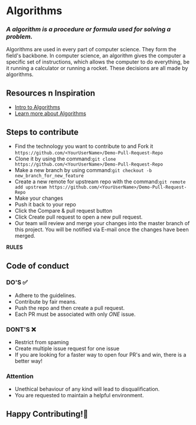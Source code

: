 # Algorithms

### _A algorithm is a procedure or formula used for solving a problem._



<p>Algorithms are used in every part of computer science. They form the field's backbone. In computer science, an algorithm gives the computer a specific set of instructions, which allows the computer to do everything, be it running a calculator or running a rocket. These decisions are all made by algorithms.</p>

## Resources n Inspiration
- [Intro to Algorithms](https://www.youtube.com/watch?v=rL8X2mlNHPM)
- [Learn more about Algorithms](https://www.khanacademy.org/computing/computer-science/algorithms)
## Steps to contribute
* Find the technology you want to contribute to and Fork it `https://github.com/<YourUserName>/Demo-Pull-Request-Repo`
* Clone it by using the command:`git clone https://github.com/<YourUserName>/Demo-Pull-Request-Repo`
* Make a new branch by using command:`git checkout -b new_branch_for_new_feature`
* Create a new remote for upstream repo with the command:`git remote add upstream https://github.com/<YourUserName>/Demo-Pull-Request-Repo`
* Make your changes
* Push it back to your repo
* Click the Compare & pull request button
* Click Create pull request to open a new pull request.
* Our team will review and merge your changes into the master branch of this project. You will be notified via E-mail once the changes have been merged.
 
**RULES**
## Code of conduct 
### DO'S ✅
* Adhere to the guidelines.
* Contribute by fair means.
* Push the repo and then create a pull request.
* Each PR must be associated with only *ONE* issue.

### DONT'S ❌
* Restrict from spaming
* Create multiple issue request for one issue
* If you are looking for a faster way to open four PR's and win, there is a better way!

### Attention 
* Unethical behaviour of any kind will lead to disqualification.
* You are requested to maintain a helpful environment.

## Happy Contributing!🙂
